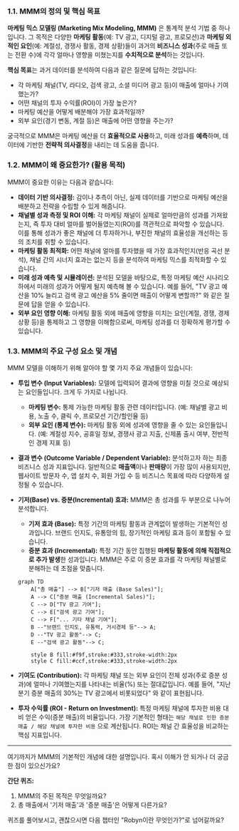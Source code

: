 
### 1.1. MMM의 정의 및 핵심 목표

**마케팅 믹스 모델링 (Marketing Mix Modeling, MMM)** 은 통계적 분석 기법 중 하나입니다. 그 목적은 다양한 **마케팅 활동**(예: TV 광고, 디지털 광고, 프로모션)과 **마케팅 외적인 요인**(예: 계절성, 경쟁사 활동, 경제 상황)들이 과거의 **비즈니스 성과**(주로 매출 또는 전환 수)에 각각 얼마나 영향을 미쳤는지를 **수치적으로 분석**하는 것입니다.

**핵심 목표**는 과거 데이터를 분석하여 다음과 같은 질문에 답하는 것입니다:

* 각 마케팅 채널(TV, 라디오, 검색 광고, 소셜 미디어 광고 등)이 매출에 얼마나 기여했는가?
* 어떤 채널의 투자 수익률(ROI)이 가장 높은가?
* 마케팅 예산을 어떻게 배분해야 가장 효과적일까?
* 외부 요인(경기 변동, 계절 등)은 매출에 어떤 영향을 주는가?

궁극적으로 MMM은 마케팅 예산을 더 **효율적으로 사용**하고, 미래 성과를 **예측**하며, 데이터에 기반한 **전략적 의사결정**을 내리는 데 도움을 줍니다.

### 1.2. MMM이 왜 중요한가? (활용 목적)

MMM이 중요한 이유는 다음과 같습니다:

* **데이터 기반 의사결정:** 감이나 추측이 아닌, 실제 데이터를 기반으로 마케팅 예산을 배분하고 전략을 수립할 수 있게 해줍니다.
* **채널별 성과 측정 및 ROI 이해:** 각 마케팅 채널이 실제로 얼마만큼의 성과를 가져왔는지, 즉 투자 대비 얼마를 벌어들였는지(ROI)를 객관적으로 파악할 수 있습니다. 이를 통해 성과가 좋은 채널에 더 투자하거나, 부진한 채널의 효율성을 개선하는 등의 조치를 취할 수 있습니다.
* **마케팅 활동 최적화:** 어떤 채널에 얼마를 투자했을 때 가장 효과적인지(반응 곡선 분석), 채널 간의 시너지 효과는 없는지 등을 분석하여 마케팅 믹스를 최적화할 수 있습니다.
* **미래 성과 예측 및 시뮬레이션:** 분석된 모델을 바탕으로, 특정 마케팅 예산 시나리오 하에서 미래의 성과가 어떻게 될지 예측해 볼 수 있습니다. 예를 들어, "TV 광고 예산을 10% 늘리고 검색 광고 예산을 5% 줄이면 매출이 어떻게 변할까?" 와 같은 질문에 답을 얻을 수 있습니다.
* **외부 요인 영향 이해:** 마케팅 활동 외에 매출에 영향을 미치는 요인(계절, 경쟁, 경제 상황 등)을 통제하고 그 영향을 이해함으로써, 마케팅 성과를 더 정확하게 평가할 수 있습니다.

### 1.3. MMM의 주요 구성 요소 및 개념

MMM 모델을 이해하기 위해 알아야 할 몇 가지 주요 개념들이 있습니다:

* **투입 변수 (Input Variables):** 모델에 입력되어 결과에 영향을 미칠 것으로 예상되는 요인들입니다. 크게 두 가지로 나뉩니다.
    * **마케팅 변수:** 통제 가능한 마케팅 활동 관련 데이터입니다. (예: 채널별 광고 비용, 노출 수, 클릭 수, 프로모션 기간/할인율 등)
    * **외부 요인 (통제 변수):** 마케팅 활동 외에 성과에 영향을 줄 수 있는 요인들입니다. (예: 계절성 지수, 공휴일 정보, 경쟁사 광고 지출, 신제품 출시 여부, 전반적인 경제 지표 등)
* **결과 변수 (Outcome Variable / Dependent Variable):** 분석하고자 하는 최종 비즈니스 성과 지표입니다. 일반적으로 **매출액**이나 **판매량**이 가장 많이 사용되지만, 웹사이트 방문자 수, 앱 설치 수, 회원 가입 수 등 비즈니스 목표에 따라 다양하게 설정될 수 있습니다.
* **기저(Base) vs. 증분(Incremental) 효과:** MMM은 총 성과를 두 부분으로 나누어 분석합니다.
    * **기저 효과 (Base):** 특정 기간의 마케팅 활동과 관계없이 발생하는 기본적인 성과입니다. 브랜드 인지도, 유통망의 힘, 장기적인 마케팅 효과 등이 포함될 수 있습니다.
    * **증분 효과 (Incremental):** 특정 기간 동안 집행된 **마케팅 활동에 의해 직접적으로 추가 발생**한 성과입니다. MMM은 주로 이 증분 효과를 각 마케팅 채널별로 분해하는 데 초점을 맞춥니다.

    ```mermaid
    graph TD
        A["총 매출"] --> B["기저 매출 (Base Sales)"];
        A --> C["증분 매출 (Incremental Sales)"];
        C --> D["TV 광고 기여"];
        C --> E["검색 광고 기여"];
        C --> F["... 기타 채널 기여"];
        B --"브랜드 인지도, 유통력, 거시경제 등"--> A;
        D --"TV 광고 활동"--> C;
        E --"검색 광고 활동"--> C;

        style B fill:#f9f,stroke:#333,stroke-width:2px
        style C fill:#ccf,stroke:#333,stroke-width:2px
    ```

* **기여도 (Contribution):** 각 마케팅 채널 또는 외부 요인이 전체 성과(주로 증분 성과)에 얼마나 기여했는지를 나타내는 비율(%) 또는 절대값입니다. 예를 들어, "지난 분기 증분 매출의 30%는 TV 광고에서 비롯되었다" 와 같이 표현됩니다.
* **투자 수익률 (ROI - Return on Investment):** 특정 마케팅 채널에 투자한 비용 대비 얻은 수익(증분 매출)의 비율입니다. 가장 기본적인 형태는 `해당 채널로 인한 증분 매출 / 해당 채널에 투자한 비용` 으로 계산됩니다. ROI는 채널 간 효율성을 비교하는 핵심 지표입니다.

---

여기까지가 MMM의 기본적인 개념에 대한 설명입니다. 혹시 이해가 안 되거나 더 궁금한 점이 있으신가요?

**간단 퀴즈:**

1.  MMM의 주된 목적은 무엇일까요?
2.  총 매출에서 '기저 매출'과 '증분 매출'은 어떻게 다른가요?

퀴즈를 풀어보시고, 괜찮으시면 다음 챕터인 "Robyn이란 무엇인가?"로 넘어갈까요?

